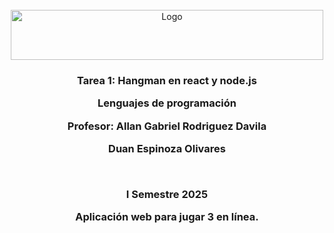 <!-- PROJECT LOGO -->
<br />
<div align="center">
  <a href="https://github.com/othneildrew/Best-README-Template">
    <img src="https://upload.wikimedia.org/wikipedia/commons/thumb/c/c8/Firma_TEC.svg/1200px-Firma_TEC.svg.png" alt="Logo" width="500" height="80">
  </a>

  <h3 align="center">Tarea 1: Hangman en react y node.js

  <p align="center">
    Lenguajes de programación
  </p>
  <p align="center">
    Profesor: Allan Gabriel Rodriguez Davila
  </p>

  <p align="center">
    Duan Espinoza Olivares
  </p>
 
  <br /> 
  <p align="center">
    I Semestre 2025
  </p> 
  <p align="center">
    Aplicación web para jugar 3 en línea.
  </p> 
  <p align="center">
  
   
  <p align="center">
</div>
